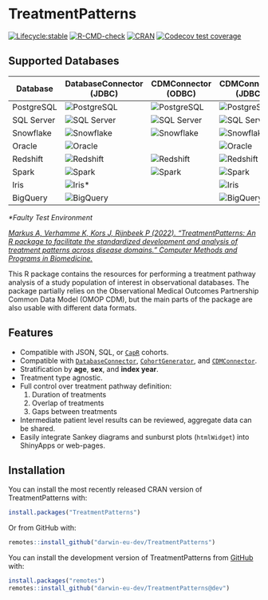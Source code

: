 
<!-- README.md is generated from README.Rmd. Please edit that file -->

# TreatmentPatterns

<!-- badges: start -->

[![Lifecycle:stable](https://img.shields.io/badge/lifecycle-stable-brightgreen.svg)](https://lifecycle.r-lib.org/articles/stages.html#stable)
[![R-CMD-check](https://github.com/darwin-eu-dev/TreatmentPatterns/actions/workflows/R-CMD-check.yaml/badge.svg?branch=dev)](https://github.com/darwin-eu-dev/TreatmentPatterns/actions/workflows/R-CMD-check.yaml)
[![CRAN](https://www.r-pkg.org/badges/version/TreatmentPatterns)](https://CRAN.R-project.org/package=TreatmentPatterns)
[![Codecov test
coverage](https://codecov.io/gh/darwin-eu-dev/TreatmentPatterns/branch/master/graph/badge.svg)](https://app.codecov.io/gh/darwin-eu-dev/TreatmentPatterns?branch=master)

## Supported Databases

| Database | DatabaseConnector (JDBC) | CDMConnector (ODBC) | CDMConnector (JDBC) |
|----|----|----|----|
| PostgreSQL | ![PostgreSQL](https://github.com/darwin-eu-dev/TreatmentPatterns/actions/workflows/jdbc-dbc-postgresql.yaml/badge.svg) | ![PostgreSQL](https://github.com/darwin-eu-dev/TreatmentPatterns/actions/workflows/odbc-cdmc-postgresql.yaml/badge.svg) | ![PostgreSQL](https://github.com/darwin-eu-dev/TreatmentPatterns/actions/workflows/jdbc-cdmc-postgresql.yaml/badge.svg) |
| SQL Server | ![SQL Server](https://github.com/darwin-eu-dev/TreatmentPatterns/actions/workflows/jdbc-dbc-sqlserver.yaml/badge.svg) | ![SQL Server](https://github.com/darwin-eu-dev/TreatmentPatterns/actions/workflows/odbc-cdmc-sqlserver.yaml/badge.svg) | ![SQL Server](https://github.com/darwin-eu-dev/TreatmentPatterns/actions/workflows/jdbc-cdmc-sqlserver.yaml/badge.svg) |
| Snowflake | ![Snowflake](https://github.com/darwin-eu-dev/TreatmentPatterns/actions/workflows/jdbc-dbc-snowflake.yaml/badge.svg) | ![Snowflake](https://github.com/darwin-eu-dev/TreatmentPatterns/actions/workflows/odbc-cdmc-snowflake.yaml/badge.svg) | ![Snowflake](https://github.com/darwin-eu-dev/TreatmentPatterns/actions/workflows/jdbc-cdmc-snowflake.yaml/badge.svg) |
| Oracle | ![Oracle](https://github.com/darwin-eu-dev/TreatmentPatterns/actions/workflows/jdbc-dbc-oracle.yaml/badge.svg) |  | ![Oracle](https://github.com/darwin-eu-dev/TreatmentPatterns/actions/workflows/jdbc-cdmc-oracle.yaml/badge.svg) |
| Redshift | ![Redshift](https://github.com/darwin-eu-dev/TreatmentPatterns/actions/workflows/jdbc-dbc-redshift.yaml/badge.svg) | ![Redshift](https://github.com/darwin-eu-dev/TreatmentPatterns/actions/workflows/odbc-cdmc-redshift.yaml/badge.svg) | ![Redshift](https://github.com/darwin-eu-dev/TreatmentPatterns/actions/workflows/jdbc-cdmc-redshift.yaml/badge.svg) |
| Spark | ![Spark](https://github.com/darwin-eu-dev/TreatmentPatterns/actions/workflows/jdbc-dbc-spark.yaml/badge.svg) | ![Spark](https://github.com/darwin-eu-dev/TreatmentPatterns/actions/workflows/odbc-cdmc-spark.yaml/badge.svg) | ![Spark](https://github.com/darwin-eu-dev/TreatmentPatterns/actions/workflows/jdbc-cdmc-spark.yaml/badge.svg) |
| Iris | ![Iris](https://github.com/darwin-eu-dev/TreatmentPatterns/actions/workflows/jdbc-dbc-iris.yaml/badge.svg)\* |  | ![Iris](https://github.com/darwin-eu-dev/TreatmentPatterns/actions/workflows/jdbc-cdmc-iris.yaml/badge.svg) |
| BigQuery | ![BigQuery](https://github.com/darwin-eu-dev/TreatmentPatterns/actions/workflows/jdbc-dbc-bigquery.yaml/badge.svg) |  | ![BigQuery](https://github.com/darwin-eu-dev/TreatmentPatterns/actions/workflows/jdbc-cdmc-bigquery.yaml/badge.svg) |

*\*Faulty Test Environment*

<!-- badges: end -->

[*Markus A, Verhamme K, Kors J, Rijnbeek P (2022). “TreatmentPatterns:
An R package to facilitate the standardized development and analysis of
treatment patterns across disease domains.” Computer Methods and
Programs in Biomedicine.*](https://doi.org/10.1016/j.cmpb.2022.107081)

This R package contains the resources for performing a treatment pathway
analysis of a study population of interest in observational databases.
The package partially relies on the Observational Medical Outcomes
Partnership Common Data Model (OMOP CDM), but the main parts of the
package are also usable with different data formats.

## Features

- Compatible with JSON, SQL, or [`CapR`](https://ohdsi.github.io/Capr/)
  cohorts.
- Compatible with
  [`DatabaseConnector`](https://ohdsi.github.io/DatabaseConnector/),
  [`CohortGenerator`](https://ohdsi.github.io/CohortGenerator/), and
  [`CDMConnector`](https://darwin-eu.github.io/CDMConnector/).
- Stratification by **age**, **sex**, and **index year**.
- Treatment type agnostic.
- Full control over treatment pathway definition:
  1.  Duration of treatments
  2.  Overlap of treatments
  3.  Gaps between treatments
- Intermediate patient level results can be reviewed, aggregate data can
  be shared.
- Easily integrate Sankey diagrams and sunburst plots (`htmlWidget`)
  into ShinyApps or web-pages.

## Installation

You can install the most recently released CRAN version of
TreatmentPatterns with:

``` r
install.packages("TreatmentPatterns")
```

Or from GitHub with:

``` r
remotes::install_github("darwin-eu-dev/TreatmentPatterns")
```

You can install the development version of TreatmentPatterns from
[GitHub](https://github.com/) with:

``` r
install.packages("remotes")
remotes::install_github("darwin-eu-dev/TreatmentPatterns@dev")
```
